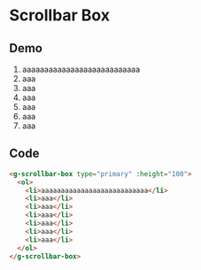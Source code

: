 # Scrollbar Box

## Demo

<script setup>
import GScrollbarBox from '../../src/components/scrollbar-box/scrollbar-box.vue'
</script>

<g-scrollbar-box type="primary" :height="100">
  <ol>
    <li>aaaaaaaaaaaaaaaaaaaaaaaaaaa</li>
    <li>aaa</li>
    <li>aaa</li>
    <li>aaa</li>
    <li>aaa</li>
    <li>aaa</li>
    <li>aaa</li>
  </ol>
</g-scrollbar-box>

## Code

```html
<g-scrollbar-box type="primary" :height="100">
  <ol>
    <li>aaaaaaaaaaaaaaaaaaaaaaaaaaa</li>
    <li>aaa</li>
    <li>aaa</li>
    <li>aaa</li>
    <li>aaa</li>
    <li>aaa</li>
    <li>aaa</li>
  </ol>
</g-scrollbar-box>
```
